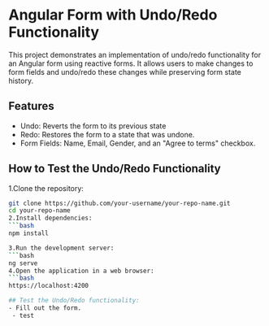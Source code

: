 # Angular Form with Undo/Redo Functionality

This project demonstrates an implementation of undo/redo functionality for an Angular form using reactive forms. It allows users to make changes to form fields and undo/redo these changes while preserving form state history.

## Features
- Undo: Reverts the form to its previous state
- Redo: Restores the form to a state that was undone.
- Form Fields: Name, Email, Gender, and an "Agree to terms" checkbox.

## How to Test the Undo/Redo Functionality
1.Clone the repository:
```bash
git clone https://github.com/your-username/your-repo-name.git
cd your-repo-name
2.Install dependencies:
```bash
npm install

3.Run the development server:
```bash
ng serve
4.Open the application in a web browser:
```bash
https://localhost:4200

## Test the Undo/Redo functionality:
- Fill out the form.
 - test
